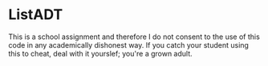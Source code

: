 # ListADT

This is a school assignment and therefore I do not consent to the use of this code in any academically dishonest way. If you catch your student using this to cheat, deal with it yourslef; you're a grown adult.
